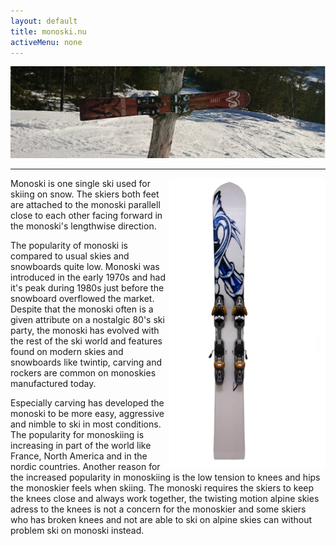 ```yaml
---
layout: default
title: monoski.nu
activeMenu: none
---
```

<img src="/img/widemonoski.png" class="img-fluid" alt="Picture of monoski"/>
<hr class="featurette-divider">
<img src="/img/commonmonoski.png" style="float: right; width: 250px;" alt="Picture of monoski" title="© Guillaume Piolle / CC BY 3.0"/>
Monoski is one single ski used for skiing on snow. The skiers both feet are attached to the  monoski parallell close to each other facing forward in the monoski's lengthwise direction. 

The popularity of monoski is compared to usual skies and snowboards quite low. Monoski was introduced in the early 1970s and had it's peak during 1980s just before the snowboard overflowed the market. 
Despite that the monoski often is a given attribute on a nostalgic 80's ski party, the monoski has evolved with the rest of the ski world and features found on modern skies and snowboards like twintip, carving and rockers are common on monoskies manufactured today. 

Especially carving has developed the monoski to be more easy, aggressive and nimble to ski in most conditions. The popularity for monoskiing is increasing in part of the world like France, North America and in the nordic countries. 
Another reason for the increased popularity in monoskiing is the low tension to knees and hips the monoskier feels when skiing. The monoski requires the skiers to keep the knees close and always work together, the twisting motion alpine skies adress to the knees is not a concern for the monoskier and some skiers who has broken knees and not are able to ski on alpine skies can without problem ski on monoski instead. 
          

